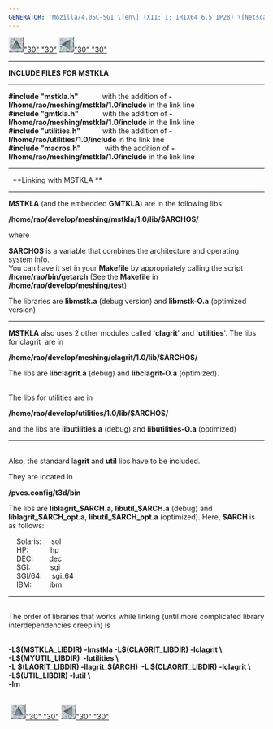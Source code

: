 ```yaml
---
GENERATOR: 'Mozilla/4.05C-SGI \[en\] (X11; I; IRIX64 6.5 IP28) \[Netscape\]'
---
```


[![](../images/arrow2.gif)"30"
"30"](mstkla.md#EXECUTABLE) [![](../images/arrow3.gif)"30"
"30"](example.md)

------------------------------------------------------------------------

**INCLUDE FILES FOR MSTKLA**

------------------------------------------------------------------------

**\#include "mstkla.h"**            with the addition of
**-I/home/rao/meshing/mstkla/1.0/include** in the link line\
**\#include "gmtkla.h"**            with the addition of
**-I/home/rao/meshing/mstkla/1.0/include** in the link line\
**\#include "utilities.h"**           with the addition of
**-I/home/rao/utilities/1.0/include** in the link line\
**\#include "macros.h"**            with the addition of
**-I/home/rao/meshing/mstkla/1.0/include** in the link line

------------------------------------------------------------------------

  **Linking with MSTKLA ** 

------------------------------------------------------------------------

**MSTKLA** (and the embedded **GMTKLA**) are in the following libs:

**/home/rao/develop/meshing/mstkla/1.0/lib/\$ARCHOS/**

where

**\$ARCHOS** is a variable that combines the architecture and operating
system info.\
You can have it set in your **Makefile** by appropriately calling the
script\
**/home/rao/bin/getarch** (See the **Makefile** in
**/home/rao/develop/meshing/test**)

The libraries are **libmstk.a** (debug version) and **libmstk-O.a**
(optimized version)

------------------------------------------------------------------------

**MSTKLA** also uses 2 other modules called '**clagrit**' and
'**utilities**'. The libs for clagrit  are in

**/home/rao/develop/meshing/clagrit/1.0/lib/\$ARCHOS/**

The libs are l**ibclagrit.a** (debug) and **libclagrit-O.a**
(optimized).\
 

The libs for utilities are in

**/home/rao/develop/utilities/1.0/lib/\$ARCHOS/**

and the libs are **libutilities.a** (debug) and **libutilities-O.a**
(optimized)

------------------------------------------------------------------------

\
Also, the standard l**agrit** and **util** libs have to be included.

They are located in

**/pvcs.config/t3d/bin**

The libs are **liblagrit\_\$ARCH.a**, **libutil\_\$ARCH.a** (debug) and
**liblagrit\_\$ARCH\_opt.a**, **libutil\_\$ARCH\_opt.a** (optimized).
Here, **\$ARCH** is as follows:

    Solaris:     sol\
    HP:           hp\
    DEC:        dec\
    SGI:          sgi\
    SGI/64:     sgi\_64\
    IBM:         ibm

------------------------------------------------------------------------

\
The order of libraries that works while linking (until more complicated
library interdependencies creep in) is\
 

**-L\$(MSTKLA\_LIBDIR) -lmstkla -L\$(CLAGRIT\_LIBDIR) -lclagrit \\**\
**-L\$(MYUTIL\_LIBDIR)  -lutilities \\**\
**-L \$(LAGRIT\_LIBDIR) -llagrit\_\$(ARCH)  -L \$(CLAGRIT\_LIBDIR)
-lclagrit \\**\
**-L\$(UTIL\_LIBDIR) -lutil \\**\
**-lm**\
 

 [![](../images/arrow2.gif)"30"
"30"](mstkla.md#EXECUTABLE) [![](../images/arrow3.gif)"30"
"30"](utilities.md)
